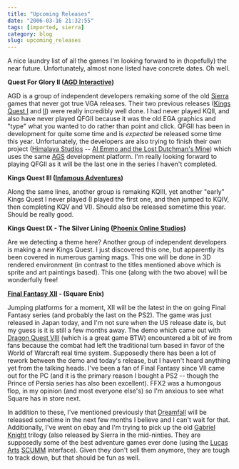 ```yaml
---
title: "Upcoming Releases"
date: "2006-03-16 21:32:55"
tags: [imported, sierra]
category: blog
slug: upcoming_releases
---
```


A nice laundry list of all the games I'm looking forward to in (hopefully) the near future. Unfortunately, almost none listed have concrete dates. Oh well.

<strong>Quest For Glory II (<a href="https://www.agdinteractive.com">AGD Interactive</a>)</strong>

AGD is a group of independent developers remaking some of the old <a href="https://www.sierra.com">Sierra</a> games that never got true VGA releases. Their two previous releases (<a href="https://www.agdinteractive.com/KQ1.php">Kings Quest I</a> and <a href="https://www.agdinteractive.com/KQ2.php">II</a>) were really incredibly well done. I had never played KQII, and also have never played QFGII because it was the old EGA graphics and "type" what you wanted to do rather than point and click. QFGII has been in development for quite some time and is <em>expected</em> be released some time this year. Unfortunately, the developers are also trying to finish their own project (<a href="https://wwws.himalayastudios.com/">Himalaya Studios</a> -- <a href="https://wwws.himalayastudios.com/wq.htm">Al Emmo and the Lost Dutchman's Mine</a>) which uses the same <a href="https://www.bigbluecup.com/">AGS</a> development platform. I'm really looking forward to playing QFGII as it will be the last one in the series I haven't completed.

<strong>Kings Quest III (<a href="https://www.infamous-adventures.com/">Infamous Adventures</a>)</strong>

Along the same lines, another group is remaking KQIII, yet another "early" Kings Quest I never played (I played the first one, and then jumped to KQIV, then completing KQV and VI). Should also be released sometime this year. Should be really good.

<strong>Kings Quest IX - The Silver Lining (<a href="https://www.kqix.com/home.php">Phoenix Online Studios</a>)</strong>

Are we detecting a theme here? Another group of independent developers is making a <em>new</em> Kings Quest. I just discovered this one, but apparently its been covered in numerous gaming mags. This one will be done in 3D rendered environment (in contrast to the titles mentioned above which is sprite and art paintings based). This one (along with the two above) will be wonderfully free!

<strong><a href="https://www.ffxii.net/">Final Fantasy XII</a> - (Square Enix)</strong>

Jumping platforms for a moment, XII will be the latest in the on going Final Fantasy series (and probably the last on the PS2). The game was just released in Japan today, and I'm not sure when the US release date is, but my guess is it is still a few months away. The demo which came out with <a href="https://www.dqshrine.com/dq/dq8/">Dragon Quest VIII</a> (which is a great game BTW) encountered a bit of ire from fans because the combat had left the traditional turn based in favor of the World of Warcraft real time system. Supposedly there has been a lot of rework between the demo and today's release, but I haven't heard anything yet from the talking heads. I've been a fan of Final Fantasy since VII came out for the PC (and it is the primary reason I bought a PS2 -- though the Prince of Persia series has also been excellent). FFX2 was a humongous flop, in my opinion (and most everyone else's) so I'm anxious to see what Square has in store next.

In addition to these, I've mentioned previously that <a href="https://www.dreamfall.com/">Dreamfall</a> will be released sometime in the next few months I believe and I can't wait for that. Additionally, I've went on ebay and I'm trying to pick up the old <a href="https://www.if-legends.org/~adventure/Sierra_On-Line,_Inc/GabrielKnight.html">Gabriel Knight</a> trilogy (also released by Sierra in the mid-ninties. They are supposedly some of the best adventure games ever done (using the <a href="https://www.lucasarts.com/">Lucas Arts</a> <a href="https://www.scummvm.org/">SCUMM</a> interface). Given they don't sell them anymore, they are tough to track down, but that should be fun as well.
